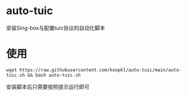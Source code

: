 # auto-tuic
安装Sing-box与配置tuic协议的自动化脚本
# 使用

```shell
wget https://raw.githubusercontent.com/koopkl/auto-tuic/main/auto-tuic.sh && bash auto-tuic.sh
```
安装脚本后只需要按照提示运行即可

